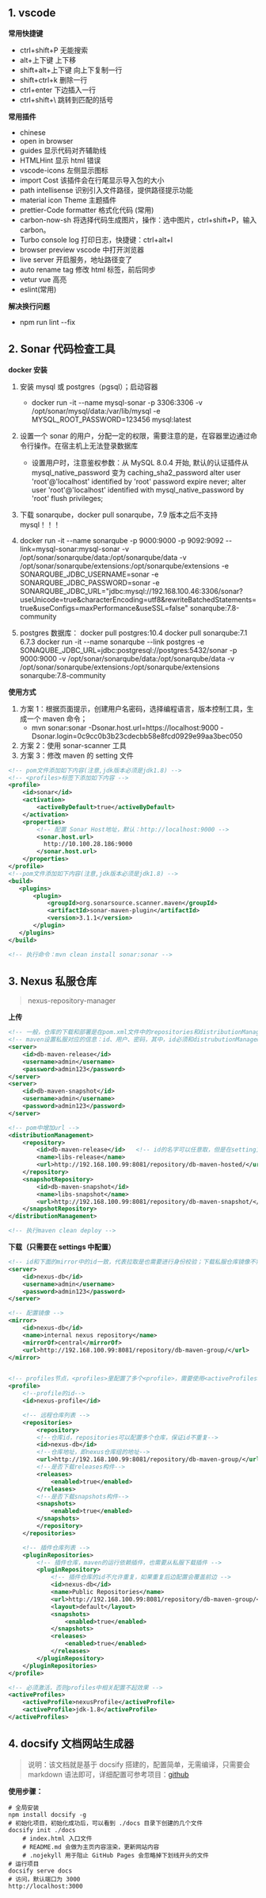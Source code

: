 ## 1. vscode

**常用快捷键**

- ctrl+shift+P 无能搜索
- alt+上下键 上下移
- shift+alt+上下键 向上下复制一行
- shift+ctrl+k 删除一行
- ctrl+enter 下边插入一行
- ctrl+shift+\ 跳转到匹配的括号

**常用插件**

- chinese
- open in browser
- guides 显示代码对齐辅助线
- HTMLHint 显示 html 错误
- vscode-icons 左侧显示图标
- import Cost 该插件会在行尾显示导入包的大小
- path intellisense 识别引入文件路径，提供路径提示功能
- material icon Theme 主题插件
- prettier-Code formatter 格式化代码 (常用)
- carbon-now-sh 将选择代码生成图片，操作：选中图片，ctrl+shift+P，输入 carbon。
- Turbo console log 打印日志，快捷键：ctrl+alt+l
- browser preview vscode 中打开浏览器
- live server 开启服务，地址路径变了
- auto rename tag 修改 html 标签，前后同步
- vetur vue 高亮
- eslint(常用)

**解决换行问题**

- npm run lint --fix

## 2. Sonar 代码检查工具

**docker 安装**

1. 安装 mysql 或 postgres（pgsql）；启动容器
   - docker run -it --name mysql-sonar -p 3306:3306 -v /opt/sonar/mysql/data:/var/lib/mysql -e MYSQL_ROOT_PASSWORD=123456 mysql:latest
2. 设置一个 sonar 的用户，分配一定的权限，需要注意的是，在容器里边通过命令行操作。在宿主机上无法登录数据库
   - 设置用户时，注意鉴权参数：从 MySQL 8.0.4 开始, 默认的认证插件从 mysql_native_password 变为 caching_sha2_password
     alter user 'root'@'localhost' identified by 'root' password expire never;
     alter user 'root'@'localhost' identified with mysql_native_password by 'root'
     flush privileges;
3. 下载 sonarqube，docker pull sonarqube，7.9 版本之后不支持 mysql！！！
4. docker run -it --name sonarqube -p 9000:9000 -p 9092:9092 --link=mysql-sonar:mysql-sonar -v /opt/sonar/sonarqube/data:/opt/sonarqube/data -v /opt/sonar/sonarqube/extensions:/opt/sonarqube/extensions -e SONARQUBE_JDBC_USERNAME=sonar -e SONARQUBE_JDBC_PASSWORD=sonar -e SONARQUBE_JDBC_URL="jdbc:mysql://192.168.100.46:3306/sonar?useUnicode=true&characterEncoding=utf8&rewriteBatchedStatements=true&useConfigs=maxPerformance&useSSL=false" sonarqube:7.8-community

5. postgres 数据库：
   docker pull postgres:10.4
   docker pull sonarqube:7.1 6.7.3
   docker run -it --name sonarqube --link postgres -e SONAQUBE_JDBC_URL=jdbc:postgresql://postgres:5432/sonar -p 9000:9000 -v /opt/sonar/sonarqube/data:/opt/sonarqube/data -v /opt/sonar/sonarqube/extensions:/opt/sonarqube/extensions sonarqube:7.8-community

**使用方式**

1. 方案 1：根据页面提示，创建用户名密码，选择编程语言，版本控制工具，生成一个 maven 命令；
   - mvn sonar:sonar -Dsonar.host.url=https://localhost:9000 -Dsonar.login=0c9cc0b3b23cdecbb58e8fcd0929e99aa3bec050
2. 方案 2：使用 sonar-scanner 工具
3. 方案 3：修改 maven 的 setting 文件

```xml
<!-- pom文件添加如下内容(注意,jdk版本必须是jdk1.8) -->
<!-- <profiles>标签下添加如下内容 -->
<profile>
    <id>sonar</id>
    <activation>
        <activeByDefault>true</activeByDefault>
    </activation>
    <properties>
        <!-- 配置 Sonar Host地址，默认：http://localhost:9000 -->
        <sonar.host.url>
          http://10.100.28.186:9000
        </sonar.host.url>
    </properties>
</profile>
<!--pom文件添加如下内容(注意,jdk版本必须是jdk1.8) -->
<build>
   <plugins>
       <plugin>
           <groupId>org.sonarsource.scanner.maven</groupId>
           <artifactId>sonar-maven-plugin</artifactId>
           <version>3.1.1</version>
       </plugin>
   </plugins>
</build>

<!-- 执行命令：mvn clean install sonar:sonar -->
```

## 3. Nexus 私服仓库

> nexus-repository-manager

**上传**

```xml
<!-- 一般，仓库的下载和部署是在pom.xml文件中的repositories和distributionManagement元素中定义的，然而，一般类似于用户名，密码等信息不应该在pom.xml文件配置中，这些信息可以配置在setting.xml中 -->
<!-- maven设置私服对应的信息：id、用户、密码，其中，id必须和distrubutionManagement的id相同 -->
<server>
    <id>db-maven-release</id>
    <username>admin</username>
    <password>admin123</password>
</server>
<server>
    <id>db-maven-snapshot</id>
    <username>admin</username>
    <password>admin123</password>
</server>

<!-- pom中增加url -->
<distributionManagement>
    <repository>
        <id>db-maven-release</id>   <!-- id的名字可以任意取，但是在setting文件中的属性<server>的ID与这里一致 -->
        <name>libs-release</name>
        <url>http://192.168.100.99:8081/repository/db-maven-hosted/</url>
    </repository>
    <snapshotRepository>
        <id>db-maven-snapshot</id>
        <name>libs-snapshot</name>
        <url>http://192.168.100.99:8081/repository/db-maven-snapshot/</url>
    </snapshotRepository>
</distributionManagement>

<!-- 执行maven clean deploy -->
```

**下载（只需要在 settings 中配置）**

```xml
<!-- id和下面的mirror中的id一致，代表拉取是也需要进行身份校验；下载私服仓库镜像不需要身份验证!!! -->
<server>
    <id>nexus-db</id>
    <username>admin</username>
    <password>admin123</password>
</server>

<!-- 配置镜像 -->
<mirror>
    <id>nexus-db</id>
    <name>internal nexus repository</name>
    <mirrorOf>central</mirrorOf>
    <url>http://192.168.100.99:8081/repository/db-maven-group/</url>
</mirror>


<!-- profiles节点，<profiles>里配置了多个<profile>，需要使用<activeProfiles>来进行激活，激活了哪个<profile>，哪个<profile>才生效 -->
<profile>
    <!--profile的id-->
    <id>nexus-profile</id>

    <!-- 远程仓库列表 -->
    <repositories>
        <repository>
        <!--仓库id，repositories可以配置多个仓库，保证id不重复-->
        <id>nexus-db</id>
        <!--仓库地址，即nexus仓库组的地址-->
        <url>http://192.168.100.99:8081/repository/db-maven-group/</url>
        <!--是否下载releases构件-->
        <releases>
            <enabled>true</enabled>
        </releases>
        <!--是否下载snapshots构件-->
        <snapshots>
            <enabled>true</enabled>
        </snapshots>
        </repository>
    </repositories>

    <!-- 插件仓库列表 -->
    <pluginRepositories>
        <!-- 插件仓库，maven的运行依赖插件，也需要从私服下载插件 -->
        <pluginRepository>
            <!-- 插件仓库的id不允许重复，如果重复后边配置会覆盖前边 -->
            <id>nexus-db</id>
            <name>Public Repositories</name>
            <url>http://192.168.100.99:8081/repository/db-maven-group/</url>
            <layout>default</layout>
            <snapshots>
                <enabled>true</enabled>
            </snapshots>
            <releases>
                <enabled>true</enabled>
            </releases>
        </pluginRepository>
    </pluginRepositories>
</profile>

<!-- 必须激活，否则profiles中相关配置不起效果 -->
<activeProfiles>
    <activeProfile>nexusProfile</activeProfile>
    <activeProfile>jdk-1.8</activeProfile>
</activeProfiles>
```

## 4. docsify 文档网站生成器

> 说明：该文档就是基于 docsify 搭建的，配置简单，无需编译，只需要会 markdown 语法即可，详细配置可参考项目：[github](https://github.com/xiaoliangzong/document.git)

**使用步骤：**

```shell
# 全局安装
npm install docsify -g
# 初始化项目，初始化成功后，可以看到 ./docs 目录下创建的几个文件
docsify init ./docs
    # index.html 入口文件
    # README.md 会做为主页内容渲染，更新网站内容
    # .nojekyll 用于阻止 GitHub Pages 会忽略掉下划线开头的文件
# 运行项目
docsify serve docs
# 访问，默认端口为 3000
http://localhost:3000
```
